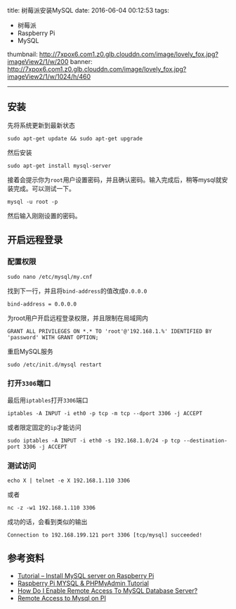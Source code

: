 title: 树莓派安装MySQL
date: 2016-06-04 00:12:53
tags: 
- 树莓派
- Raspberry Pi
- MySQL

thumbnail: http://7xpox6.com1.z0.glb.clouddn.com/image/lovely_fox.jpg?imageView2/1/w/200
banner: http://7xpox6.com1.z0.glb.clouddn.com/image/lovely_fox.jpg?imageView2/1/w/1024/h/460 

---


## 安装

先将系统更新到最新状态

```
sudo apt-get update && sudo apt-get upgrade
```

<!-- more -->

然后安装

```
sudo apt-get install mysql-server
```

接着会提示你为`root`用户设置密码，并且确认密码。输入完成后，稍等mysql就安装完成。可以测试一下。

```
mysql -u root -p
```

然后输入刚刚设置的密码。

## 开启远程登录

### 配置权限

```
sudo nano /etc/mysql/my.cnf
```

找到下一行，并且将`bind-address`的值改成`0.0.0.0`

```
bind-address = 0.0.0.0
```

为root用户开启远程登录权限，并且限制在局域网内

```
GRANT ALL PRIVILEGES ON *.* TO 'root'@'192.168.1.%' IDENTIFIED BY 'password' WITH GRANT OPTION;
```

重启MySQL服务

```
sudo /etc/init.d/mysql restart
```

### 打开`3306`端口

最后用`iptables`打开`3306`端口

```
iptables -A INPUT -i eth0 -p tcp -m tcp --dport 3306 -j ACCEPT
```

或者限定固定的`ip`才能访问

```
sudo iptables -A INPUT -i eth0 -s 192.168.1.0/24 -p tcp --destination-port 3306 -j ACCEPT
```

### 测试访问

```
echo X | telnet -e X 192.168.1.110 3306
```

或者

```
nc -z -w1 192.168.1.110 3306
```

成功的话，会看到类似的输出

```
Connection to 192.168.199.121 port 3306 [tcp/mysql] succeeded!
```

## 参考资料
- [Tutorial – Install MySQL server on Raspberry Pi](https://www.stewright.me/2014/06/tutorial-install-mysql-server-on-raspberry-pi/)
- [Raspberry Pi MYSQL & PHPMyAdmin Tutorial](https://pimylifeup.com/raspberry-pi-mysql-phpmyadmin/)
- [How Do I Enable Remote Access To MySQL Database Server?](http://www.cyberciti.biz/tips/how-do-i-enable-remote-access-to-mysql-database-server.html)
- [Remote Access to Mysql on PI](https://www.raspberrypi.org/forums/viewtopic.php?f=36&t=20214)
